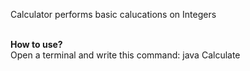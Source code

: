 Calculator performs basic calucations on Integers

<br>
<b>How to use?</b>
<br>
Open a terminal and write this command: java Calculate